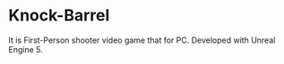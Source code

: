 # Knock-Barrel
It is First-Person shooter video game that for PC. Developed with Unreal Engine 5.  
